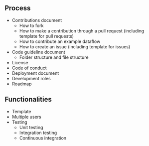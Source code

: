 ## Process
- Contributions document
  - How to fork
  - How to make a contribution through a pull request (including template for pull requests)
  - How to contribute an example dataflow
  - How to create an issue (including template for issues)
- Code guideline document
  - Folder structure and file structure
- License
- Code of conduct
- Deployment document
- Development roles
- Roadmap

## Functionalities
- Template
- Multiple users
- Testing
  - Unit testing
  - Integration testing
  - Continuous integration
